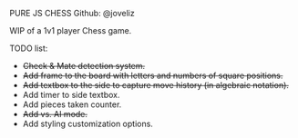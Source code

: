 PURE JS CHESS
Github: @joveliz

WIP of a 1v1 player Chess game.

TODO list:

- <strike>Check & Mate detection system.</strike>
- <strike>Add frame to the board with letters and numbers of square positions.</strike>
- <strike>Add textbox to the side to capture move history (in algebraic notation).</strike>
- Add timer to side textbox.
- Add pieces taken counter.
- <strike>Add vs. AI mode.</strike>
- Add styling customization options.